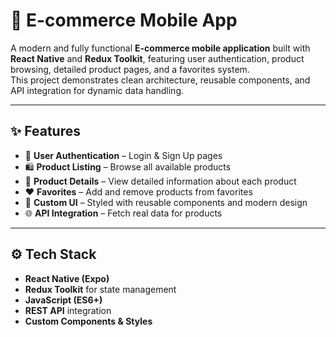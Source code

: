 # 🛒 E-commerce Mobile App

A modern and fully functional **E-commerce mobile application** built with **React Native** and **Redux Toolkit**, featuring user authentication, product browsing, detailed product pages, and a favorites system.  
This project demonstrates clean architecture, reusable components, and API integration for dynamic data handling.

---

## ✨ Features
- 🔑 **User Authentication** – Login & Sign Up pages  
- 🛍️ **Product Listing** – Browse all available products  
- 📄 **Product Details** – View detailed information about each product  
- ❤️ **Favorites** – Add and remove products from favorites  
- 🎨 **Custom UI** – Styled with reusable components and modern design  
- 🌐 **API Integration** – Fetch real data for products  

---

## ⚙️ Tech Stack
- **React Native (Expo)**
- **Redux Toolkit** for state management
- **JavaScript (ES6+)**
- **REST API** integration
- **Custom Components & Styles**
